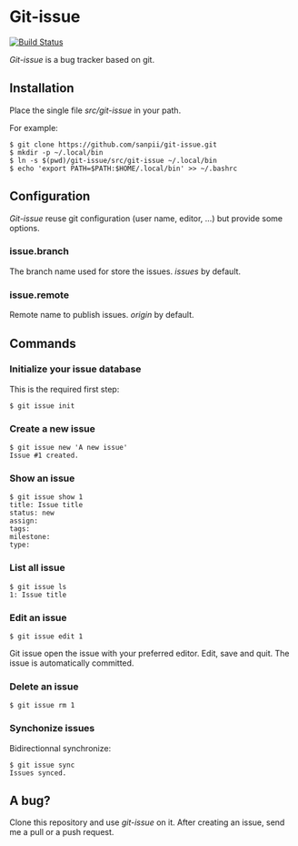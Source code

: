 # Git-issue

[![Build Status](https://ci.homecomputing.fr/git-issue/build/status)](https://ci.homecomputing.fr/git-issue)

*Git-issue* is a bug tracker based on git.

## Installation

Place the single file *src/git-issue* in your path.

For example:

    $ git clone https://github.com/sanpii/git-issue.git
    $ mkdir -p ~/.local/bin
    $ ln -s $(pwd)/git-issue/src/git-issue ~/.local/bin
    $ echo 'export PATH=$PATH:$HOME/.local/bin' >> ~/.bashrc

## Configuration

*Git-issue* reuse git configuration (user name, editor, …) but provide some
options.

### issue.branch

The branch name used for store the issues. *issues* by default.

### issue.remote

Remote name to publish issues. *origin* by default.

## Commands

### Initialize your issue database

This is the required first step:

    $ git issue init

### Create a new issue

    $ git issue new 'A new issue'
    Issue #1 created.

### Show an issue

    $ git issue show 1
    title: Issue title
    status: new
    assign:
    tags:
    milestone:
    type:

### List all issue

    $ git issue ls
    1: Issue title

### Edit an issue

    $ git issue edit 1

Git issue open the issue with your preferred editor. Edit, save and quit. The
issue is automatically committed.

### Delete an issue

    $ git issue rm 1

### Synchonize issues

Bidirectionnal synchronize:

    $ git issue sync
    Issues synced.

## A bug?

Clone this repository and use *git-issue* on it. After creating an issue, send
me a pull or a push request.

